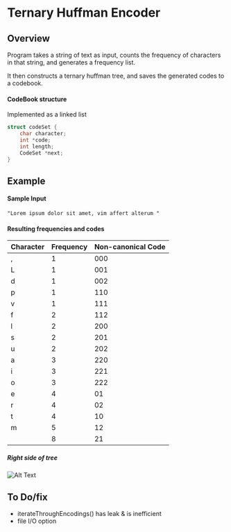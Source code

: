 # Ternary Huffman Encoder


## Overview 
Program takes a string of text as input, counts the frequency of characters in that string, and generates a frequency list. 

It then constructs a ternary huffman tree, and saves the generated codes to a codebook. 


#### CodeBook structure

Implemented as a linked list
``` c 
struct codeSet {
    char character;
    int *code;
    int length;
    CodeSet *next;
}
```

## Example

#### Sample Input
``` "Lorem ipsum dolor sit amet, vim affert alterum " ```

#### Resulting frequencies and codes

| Character | Frequency | Non-canonical Code |
|-----------|-----------|--------------------|
| ,         | 1         | 000                |
| L         | 1         | 001                |
| d         | 1         | 002                |
| p         | 1         | 110                |
| v         | 1         | 111                |
| f         | 2         | 112                |
| l         | 2         | 200                |
| s         | 2         | 201                |
| u         | 2         | 202                |
| a         | 3         | 220                |
| i         | 3         | 221                |
| o         | 3         | 222                |
| e         | 4         | 01                 |
| r         | 4         | 02                 |
| t         | 4         | 10                 |
| m         | 5         | 12                 |
|           | 8         | 21                 |


##### Right side of tree
![Alt Text](https://github.com/deak-s/TernaryHuffmanEncoder_c/blob/master/public/tree_example2.png)

## To Do/fix
* iterateThroughEncodings() has leak & is inefficient
* file I/O option
